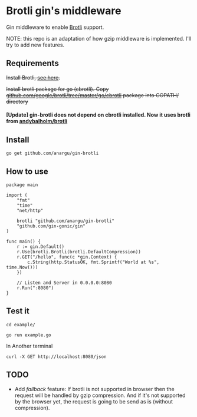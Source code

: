 # Brotli gin's middleware

Gin middleware to enable [Brotli](https://github.com/google/brotli) support.

NOTE: this repo is an adaptation of how gzip middleware is implemented. I'll try to add new features.

## Requirements

~~Install Brotli, [see here](https://github.com/google/brotli).~~

~~Install brotli package for go (cbrotli). Copy [github.com/google/brotli/tree/master/go/cbrotli](github.com/google/brotli/tree/master/go/cbrotli) package into GOPATH/ directory~~

#### [Update] gin-brotli does not depend on cbrotli installed. Now it uses brotli from [andybalholm/brotli](https://github.com/andybalholm/brotli)

## Install

    go get github.com/anargu/gin-brotli

## How to use

    package main

    import (
        "fmt"
        "time"
	    "net/http"

        brotli "github.com/anargu/gin-brotli"
        "github.com/gin-gonic/gin"
    )

    func main() {
        r := gin.Default()
        r.Use(brotli.Brotli(brotli.DefaultCompression))
        r.GET("/hello", func(c *gin.Context) {
            c.String(http.StatusOK, fmt.Sprintf("World at %s", time.Now()))
        })

        // Listen and Server in 0.0.0.0:8080
        r.Run(":8080")
    }

## Test it

	cd example/

    go run example.go
    
In Another terminal

    curl -X GET http://localhost:8080/json

## TODO

- Add *fallback* feature: If brotli is not supported in browser then the request will be handled by gzip compression. And if it's not supported by the browser yet, the request is going to be send as is (without compression).

